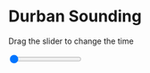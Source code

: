 <h1>Durban Sounding</h1>
<p>Drag the slider to change the time</p>

<div class="slidecontainer">
<input oninput='setImage(this)' class="slider" type="range" min="0" max="5" value="0" step="1" />
<img id='img'/>
</div>

<script>
var img = document.getElementById('img');
var img_array = ['/assets/images/skwt/skd_dur_wrfout_d01_2020-06-27_12:00:00.png',
'/assets/images/skwt/skd_dur_wrfout_d01_2020-06-27_18:00:00.png',
'/assets/images/skwt/skd_dur_wrfout_d01_2020-06-28_00:00:00.png',
'/assets/images/skwt/skd_dur_wrfout_d01_2020-06-28_06:00:00.png',
'/assets/images/skwt/skd_dur_wrfout_d01_2020-06-28_12:00:00.png',];
function setImage(obj)
{
        var value = obj.value;
        img.src = img_array[value];

}
</script>
